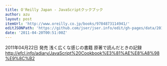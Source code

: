 ```yaml
---
title: O'Reilly Japan - JavaScriptクックブック
author: azu
layout: post
itemUrl: 'http://www.oreilly.co.jp/books/9784873114941/'
editJSONPath: 'https://github.com/jser/jser.info/edit/gh-pages/data/2011/04/index.json'
date: '2011-04-20T00:51:00Z'
---
```

2011年04月22日 発売
浅く広くな感じの書籍
原著で読んだときの記録
http://efcl.info/adiary/JavaScript%20Cookbook%E3%81%AE%E8%A8%98%E9%8C%B2
